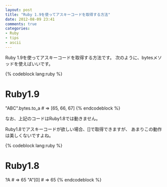 ```yaml
---
layout: post
title: "Ruby 1.9を使ってアスキーコードを取得する方法"
date: 2012-08-09 23:41
comments: true
categories: 
- Ruby
- tips
- ascii
---
```


Ruby 1.9を使ってアスキーコードを取得する方法です。
次のように、bytesメソッドを使えばいいです。

{% codeblock lang:ruby %}
# Ruby1.9
"ABC".bytes.to_a # => [65, 66, 67] 
{% endcodeblock %}

なお、上記のコードはRuby1.8では動きません。

Ruby1.8でアスキーコードが欲しい場合、[]で取得できますが、
あまりこの動作は美しくないですよね。

{% codeblock lang:ruby %}
# Ruby1.8
?A # => 65
"A"[0] # => 65
{% endcodeblock %}
